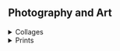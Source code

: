 ## Photography and Art
<details>
  <summary>Collages</summary>
  A series of original postcards. 2020.<br/>
<img src="./images/collage9.jpg" height="320" width="480">
<img src="./images/collage2.jpg" height="320" width="480">
<img src="./images/collage3.jpg" height="320" width="480">
<img src="./images/collage4.jpg" height="320" width="480">
<img src="./images/collage5.jpg" height="320" width="480">
<img src="./images/collage6.jpg" height="320" width="480">
<img src="./images/collage7.jpg" height="320" width="480">
<img src="./images/collage8.jpg" height="320" width="480">
<img src="./images/collage1.jpg" height="320" width="480">
<img src="./images/collage10.jpg" height="320" width="480">
<img src="./images/collage11.jpg" height="320" width="480">
<img src="./images/collage12.jpg" height="320" width="480">
<img src="./images/collage13.jpg" height="320" width="480">
<img src="./images/collage14.jpg" height="320" width="480">
<img src="./images/collage15.jpg" height="320" width="480">
<img src="./images/collage16.jpg" height="320" width="480">
</details>

<details>
  <summary>Prints</summary>
  Linoleum prints depicting electron micrographs of diatoms, radiolaria, foram. 2012.<br/>
<img src="./images/print1.jpg" height="480" width="480">
<img src="./images/print2.jpg" height="480" width="480">
<img src="./images/print4.jpg" height="480" width="480">
<img src="./images/print3.jpg" height="480" width="480">
<img src="./images/print5.jpg" height="480" width="480">
<img src="./images/print6.jpg" height="480" width="480">

</details>

